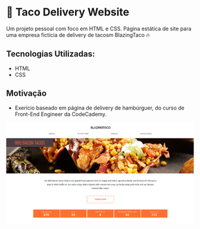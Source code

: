 # 🌮 Taco Delivery Website
Um projeto pessoal com foco em HTML e CSS.
Página estática de site para uma empresa fictícia de delivery de tacosm BlazingTaco 🔥

## Tecnologias Utilizadas:
- HTML
- CSS

## Motivação
- Exerício baseado em página de delivery de hambúrguer, do curso de Front-End Engineer da CodeCademy.

<img src="./img-readme.png" alt="screenshot of taco delivery website page">
